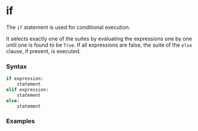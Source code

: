 # if
The `if` statement is used for conditional execution.

It selects exactly one of the suites by evaluating the expressions one by one until one is found to be `True`. If all expressions are false, the suite of the `else` clause, if present, is executed.

### Syntax
```python
if expression:
    statement
elif expression:
    statement
else:
    statement
```

### Examples